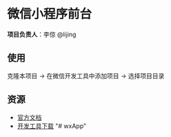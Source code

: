 # 微信小程序前台
**项目负责人**：李倞 @lijing

## 使用

克隆本项目 -> 在微信开发工具中添加项目 -> 选择项目目录

## 资源

* [官方文档](https://mp.weixin.qq.com/debug/wxadoc/dev/?t=1474644083132)
* [开发工具下载](https://mp.weixin.qq.com/debug/wxadoc/dev/devtools/download.html?t=1474644089359)
"# wxApp" 
